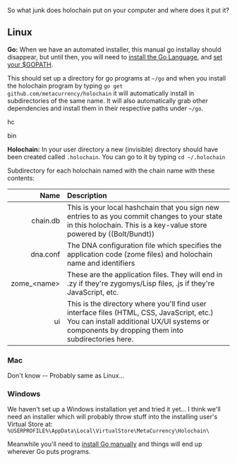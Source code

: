 
So what junk does holochain put on your computer and where does it put it?

## Linux
**Go:** When we have an automated installer, this manual go installay should disappear, but until then, you will need to [install the Go Language](http://golang.org/doc/install.html), and [set your $GOPATH]().

This should set up a directory for go programs at ```~/go``` and when you install the holochain program by typing ```go get github.com/metacurrency/holochain``` it will automatically install in subdirectories of the same name. It will also automatically grab other dependencies and install them in their respective paths under ```~/go```.

hc

bin

**Holochain:** In your user directory a new (invisible) directory should have been created called ```.holochain```. You can go to it by typing ```cd ~/.holochain```

 Subdirectory for each holochain named with the chain name with these contents:

 Name | Description
 ----:|:----------
 chain.db | This is your local hashchain that you sign new entries to as you commit changes to your state in this holochain. This is a key-value store powered by ((Bolt/Bundt)) 
dna.conf | The DNA configuration file which specifies the application code (zome files) and holochain name and identifiers 
zome_\<name> | These are the application files. They will end in .zy if they're zygomys/Lisp files, .js if they're JavaScript, etc. 
ui  | This is the directory where you'll find user interface files (HTML, CSS, JavaScript, etc.) You can install additional UX/UI systems or components by dropping them into subdirectories here. 

### Mac
Don't know -- Probably same as Linux...

### Windows
We haven't set up a Windows installation yet and tried it yet... I think we'll need an installer which will probably throw stuff into the installing user's Virtual Store at:
```%USERPROFILE%\AppData\Local\VirtualStore\MetaCurrency\Holochain\```

Meanwhile you'll need to [install Go manually](http://golang.org/doc/install.html) and things will end up wherever Go puts programs.
